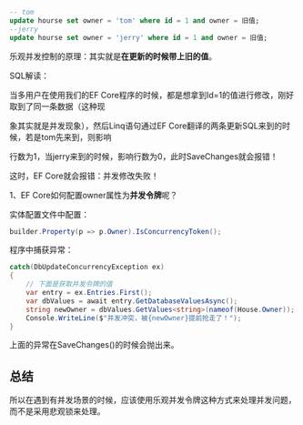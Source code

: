 ```sql
-- tom
update hourse set owner = 'tom' where id = 1 and owner = 旧值;
--jerry
update hourse set owner = 'jerry' where id = 1 and owner = 旧值;
```

乐观并发控制的原理：其实就是**在更新的时候带上旧的值**。

SQL解读：

当多用户在使用我们的EF Core程序的时候，都是想拿到Id=1的值进行修改，刚好取到了同一条数据（这种现

象其实就是并发现象），然后Linq语句通过EF Core翻译的两条更新SQL来到的时候，若是tom先来到，则影响

行数为1，当jerry来到的时候，影响行数为0，此时SaveChanges就会报错！

这时，EF Core就会报错：并发修改失败！

1、EF Core如何配置owner属性为**并发令牌**呢？

实体配置文件中配置：

```c#
builder.Property(p => p.Owner).IsConcurrencyToken();
```

程序中捕获异常：

```c#
catch(DbUpdateConcurrencyException ex)
{
    // 下面是获取并发令牌的值
    var entry = ex.Entries.First();
    var dbValues = await entry.GetDatabaseValuesAsync();
    string newOwner = dbValues.GetValues<string>(nameof(House.Owner));
    Console.WriteLine($"并发冲突，被{newOwner}提前抢走了！");
}
```

上面的异常在SaveChanges()的时候会抛出来。

## 总结

所以在遇到有并发场景的时候，应该使用乐观并发令牌这种方式来处理并发问题，而不是采用悲观锁来处理。